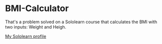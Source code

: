 # BMI-Calculator
That's a problem solved on a Sololearn course that calculates the BMI with two inputs: Weight and Heigh.

[My Sololearn profile](https://www.sololearn.com/profile/10034312)
